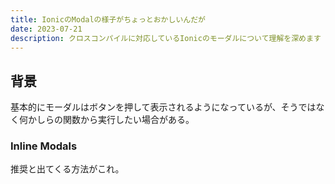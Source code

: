 ```yaml
---
title: IonicのModalの様子がちょっとおかしいんだが 
date: 2023-07-21
description: クロスコンパイルに対応しているIonicのモーダルについて理解を深めます
---
```


## 背景

基本的にモーダルはボタンを押して表示されるようになっているが、そうではなく何かしらの関数から実行したい場合がある。

### Inline Modals

推奨と出てくる方法がこれ。

